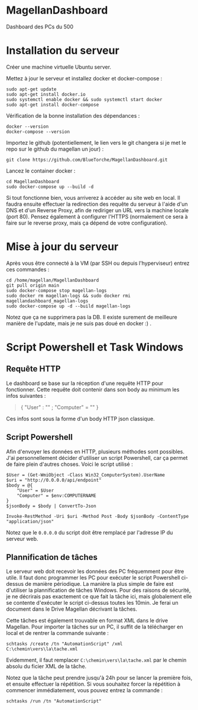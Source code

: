 # MagellanDashboard
Dashboard des PCs du 500

# Installation du serveur 
Créer une machine virtuelle Ubuntu server.

Mettez à jour le serveur et installez docker et docker-compose : 


```
sudo apt-get update
sudo apt-get install docker.io
sudo systemctl enable docker && sudo systemctl start docker
sudo apt-get install docker-compose
```

Vérification de la bonne installation des dépendances : 

```
docker --version
docker-compose --version
```

Importez le github (potentiellement, le lien vers le git changera si je met le repo sur le github du magellan un jour) : 


```
git clone https://github.com/BlueTorche/MagellanDashboard.git
```

Lancez le container docker : 

```
cd MagellanDashboard
sudo docker-compose up --build -d
```

Si tout fonctionne bien, vous arriverez à accéder au site web en local.
Il faudra ensuite effectuer la redirection des requête du serveur à l'aide d'un DNS et d'un Reverse Proxy, 
afin de rediriger un URL vers la machine locale (port 80). Pensez également à configurer l'HTTPS 
(normalement ce sera à faire sur le reverse proxy, mais ça dépend de votre configuration).  

# Mise à jour du serveur
Après vous être connecté à la VM (par SSH ou depuis l'hyperviseur) entrez ces commandes : 

```
cd /home/magellan/MagellanDashboard
git pull origin main 
sudo docker-compose stop magellan-logs
sudo docker rm magellan-logs && sudo docker rmi magellandashboard_magellan-logs 
sudo docker-compose up -d --build magellan-logs
```



Notez que ça ne supprimera pas la DB. 
Il existe surement de meilleure manière de l'update, mais je ne suis pas doué en docker :) .

# Script Powershell et Task Windows

## Requête HTTP 

Le dashboard se base sur la réception d'une requête HTTP pour fonctionner. 
Cette requête doit contenir dans son body au minimum les infos suivantes : 

> { "User" : "" ; "Computer" = "" }

Ces infos sont sous la forme d'un body HTTP json classique. 

## Script Powershell 

Afin d'envoyer les données en HTTP, plusieurs méthodes sont possibles.
J'ai personnellement décider d'utiliser un script Powershell, car ça permet de faire plein d'autres choses.
Voici le script utilisé :

```
$User = (Get-WmiObject -Class Win32_ComputerSystem).UserName
$uri = "http://0.0.0.0/api/endpoint"
$body = @{
    "User" = $User
    "Computer" = $env:COMPUTERNAME
}
$jsonBody = $body | ConvertTo-Json

Invoke-RestMethod -Uri $uri -Method Post -Body $jsonBody -ContentType "application/json"
```

Notez que le `0.0.0.0` du script doit être remplacé par l'adresse IP du serveur web. 

## Plannification de tâches 

Le serveur web doit recevoir les données des PC fréquemment pour être utile.
Il faut donc programmer les PC pour exécuter le script Powershell ci-dessus de manière périodique.
La manière la plus simple de faire est d'utiliser la plannification de tâches Windows. 
Pour des raisons de sécurité, je ne décrirais pas exactement ce que fait la tâche ici, 
mais globalement elle se contente d'exécuter le script ci-dessus toutes les 10min. 
Je ferai un document dans le Drive Magellan décrivant la tâches.

Cette tâches est également trouvable en format XML dans le drive Magellan. 
Pour importer la tâches sur un PC, il suffit de la télécharger en local et de rentrer la commande suivante : 

```
schtasks /create /tn "AutomationScript" /xml C:\chemin\vers\la\tache.xml
```

Evidemment, il faut remplacer `C:\chemin\vers\la\tache.xml` par le chemin absolu du ficier XML de la tâche.

Notez que la tâche peut prendre jusqu'à 24h pour se lancer la première fois, et ensuite effectuer la répétition. 
Si vous souhaitez forcer la répétition à commencer immédiatement, vous pouvez entrez la commande : 

```
schtasks /run /tn "AutomationScript"
```
